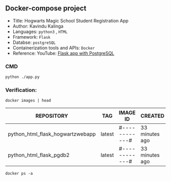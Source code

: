 ## Docker-compose project
- Title: Hogwarts Magic School Student Registration App
- Author: Kavindu Kalinga
- Languages: `python3` , `HTML`
- Framework: `Flask`
- Databse: `postgreSQL`
- Containerization tools and APIs: `Docker`
- Reference: YouTube: [Flask app with PostgreSQL](https://www.youtube.com/watch?v=XZ_gAWdGzZk)  


### CMD
```bash
python ./app.py
```
### Verification:
```
docker images | head
```
| REPOSITORY                         | TAG     | IMAGE ID       | CREATED          | SIZE   |
| ---------------------------------- | ------- | -------------- | ---------------- | ------ |
| python_html_flask_hogwartzwebapp   | latest  | #------------# | 33 minutes ago   | 98.2MB |
| python_html_flask_pgdb2            | latest  | #------------# | 33 minutes ago   | 412MB  |

```
docker ps -a
```
